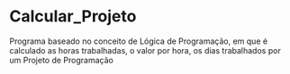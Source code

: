 # Calcular_Projeto
Programa baseado no conceito de Lógica de Programação, em que é calculado as horas trabalhadas, o valor por hora, os dias trabalhados por um Projeto de Programação
